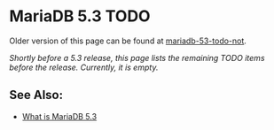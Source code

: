 
# MariaDB 5.3 TODO




Older version of this page can be found at [mariadb-53-todo-not](mariadb-53-todo-not.md).


*Shortly before a 5.3 release, this page lists the remaining TODO items before the release. Currently, it is empty.*


## See Also:


* [What is MariaDB 5.3](../../../../../../../../release-notes/mariadb-community-server/old-releases/release-notes-mariadb-5-3-series/changes-improvements-in-mariadb-5-3.md)

